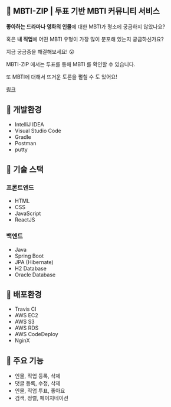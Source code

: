 ## 🕺  MBTI-ZIP | 투표 기반 MBTI 커뮤니티 서비스
<p><b>좋아하는 드라마나 영화의 인물</b>에 대한 MBTI가 평소에 궁금하지 않았나요?</p>
혹은 <b>내 직업</b>에 어떤 MBTI 유형이 가장 많이 분포해 있는지 궁금하신가요?

<p>지금 궁금증을 해결해보세요! 😲<p/>
<p>MBTI-ZIP 에서는 투표를 통해 MBTI 를 확인할 수 있습니다.</p>
또 MBTI에 대해서 뜨거운 토론을 펼칠 수 도 있어요!

<a href="http://www.mbti-zip.me">링크</a>

## 🎈 개발환경
<ul>
  <li>IntelliJ IDEA</li>
  <li>Visual Studio Code</li>
  <li>Gradle</li>
  <li>Postman</li>
  <li>putty</li>
</ul>

## 🎈 기술 스택
### 프론트엔드
<ul>
  <li>HTML</li>
  <li>CSS</li>
  <li>JavaScript</li>
  <li>ReactJS</li>
</ul>
<h3> 백엔드</h3>
<ul>
  <li>Java</li>
  <li>Spring Boot</li>
  <li>JPA (Hibernate)</li>
  <li>H2 Database</li>
  <li>Oracle Database</li>
</ul>

## 🎈 배포환경
<ul>
  <li>Travis CI</li>
  <li>AWS EC2</li>
  <li>AWS S3</li>
  <li>AWS RDS</li>
  <li>AWS CodeDeploy</li>
  <li>NginX</li>
</ul>

## 🎈 주요 기능
<ul>
  <li>인물, 직업 등록, 삭제</li>
  <li>댓글 등록, 수정, 삭제</li>
  <li>인물, 직업 투표, 좋아요</li>
  <li>검색, 정렬, 페이지네이션</li>
</ul>
